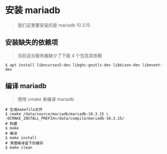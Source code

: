 # 安装 mariadb

> 我们这里要安装的是 mariadb 10.3.15

## 安装缺失的依赖项

> 当前这台服务器缺少了下面 4 个包及其依赖

```shell
$ apt install libncurses5-dev libghc-gnutls-dev libbison-dev libevent-dev
```

## 编译 mariadb

> 使用 cmake 来编译 mariadb

```shell
# 生成makefile文件
$ cmake /data/source/mariadb/mariadb-10.3.15 \
-DCMAKE_INSTALL_PREFIX=/data/compile/mariadb-10.3.15/
# 构建
$ make
# 编译
$ make install
# 清理编译留下的缓存
$ make clean
```

